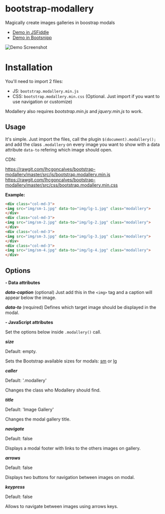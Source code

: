 # bootstrap-modallery
Magically create images galleries in boostrap modals

* [Demo in JSFiddle](https://jsfiddle.net/lhcgoncalves/fLtsnqx7/)
* [Demo in Bootsnipp](http://bootsnipp.com/user/snippets/7Kg8l)

![Demo Screenshot](https://s16.postimg.org/gpj9eoqc5/Screenshot_from_2017-04-20_12_09_04.png)

# Installation

You'll need to import 2 files:

*   JS: `bootstrap.modallery.min.js`
*   CSS: `bootstrap.modallery.min.css` (Optional. Just import if you want to use navigation or customize)

Modallery also requires _bootstrap.min.js_ and _jquery.min.js_ to work.

## Usage

It's simple. Just import the files, call the plugin `$(document).modallery();` and add the class `.modallery` on every image you want to show with a data attribute `data-to` refering which image should open.

CDN:

https://rawgit.com/lhcgoncalves/bootstrap-modallery/master/src/js/bootstrap.modallery.min.js
https://rawgit.com/lhcgoncalves/bootstrap-modallery/master/src/css/bootstrap.modallery.min.css

**Example:**

``` html
<div class="col-md-3">
<img src="img/sm-1.jpg" data-to="img/lg-1.jpg" class="modallery">
</div>
<div class="col-md-3">
<img src="img/sm-2.jpg" data-to="img/lg-2.jpg" class="modallery">
</div>
<div class="col-md-3">
<img src="img/sm-3.jpg" data-to="img/lg-3.jpg" class="modallery">
</div>
<div class="col-md-3">
<img src="img/sm-4.jpg" data-to="img/lg-4.jpg" class="modallery">
</div>
```

## Options

**- Data attributes**

**_data-caption_** (optional)
Just add this in the `<img>` tag and a caption will appear below the image.

**_data-to_** (required)
Defines which target image should be displayed in the modal.

 **- JavaScript attributes**

Set the options below inside `.modallery()` call.

**_size_**

Default: empty.

Sets the Bootstrap available sizes for modals: <u>sm</u> or <u>lg</u>

**_caller_**

Default: '.modallery'

Changes the class who Modallery should find.

**_title_**

Default: 'Image Gallery'

Changes the modal gallery title.

**_navigate_**

Default: false

Displays a modal footer with links to the others images on gallery.

**_arrows_**

Default: false

Displays two buttons for navigation between images on modal.

**_keypress_**

Default: false

Allows to navigate between images using arrows keys.
